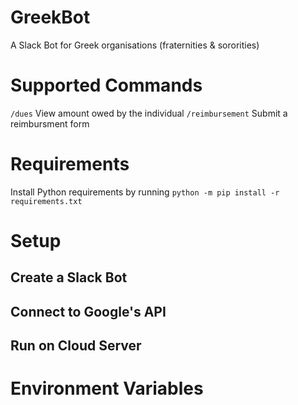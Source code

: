 # GreekBot
A Slack Bot for Greek organisations (fraternities &amp; sororities)

# Supported Commands
`/dues` View amount owed by the individual
`/reimbursement` Submit a reimbursment form

# Requirements
Install Python requirements by running `python -m pip install -r requirements.txt`

# Setup


## Create a Slack Bot
## Connect to Google's API
## Run on Cloud Server

# Environment Variables
